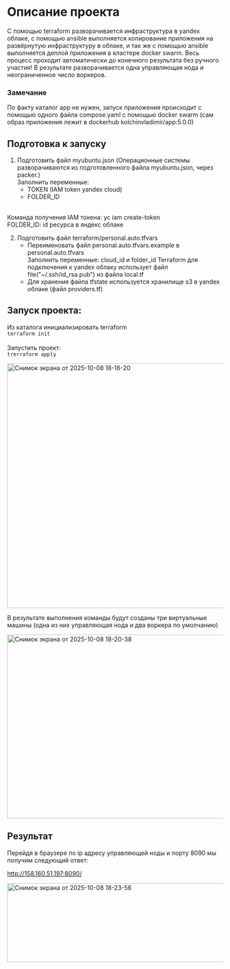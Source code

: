 # Описание проекта

С помощью terraform разворачивается инфраструктура в yandex облаке, с помощью ansible выполняется копирование приложения на
развёрнутую инфраструктуру в облаке, и так же с помощью ansible выполняется деплой приложения в кластере docker swarm. Весь 
процесс проходит автоматически до конечного результата без ручного участия!
В результате разворачивается одна управляющая нода и неограниченное число воркеров.

### Замечание

По факту каталог app не нужен, запуск приложения происходит c помощью одного файла compose.yaml с помощью 
docker swarm (сам образ приложения лежит в dockerhub kolchinvladimir/app:5.0.0) 

## Подготовка к запуску

1. Подготовить файл myubuntu.json (Операционные системы разворачиваются из подготовленного файла myubuntu.json, через packer.) <br>
Заполнить переменные:
    - TOKEN (IAM token yandex cloud)
    - FOLDER_ID<br>
<br>
Команда получения IAM токена: yc iam create-token<br>
FOLDER_ID: id ресурса в яндекс облаке

2. Подготовить файл terraform/personal.auto.tfvars<br>
    - Переименовать файл personal.auto.tfvars.example в personal.auto.tfvars<br>
   Заполнить переменные: cloud_id и folder_id
   Terraform для подключения к yandex облаку использует файл file("~/.ssh/id_rsa.pub") из файла local.tf
    - Для хранения файла tfstate используется хранилище s3 в yandex облаке (файл providers.tf)

## Запуск проекта:

Из каталога инициализировать terraform <br>
`terraform init`<br>
<br>Запустить проект:<br>
`trerraform apply` 
   
<img width="641" height="570" alt="Снимок экрана от 2025-10-08 18-16-20" src="https://github.com/user-attachments/assets/8e2d3bfd-3fde-4fc0-afe4-23d1f8bcef51" />

В результате выполнения команды будут созданы три виртуальные машины (одна из них управляющая нода и два воркера по умолчанию)

<img width="740" height="428" alt="Снимок экрана от 2025-10-08 18-20-38" src="https://github.com/user-attachments/assets/e9e70d5b-cd89-4611-9fd6-d8eaad12d173" />


## Результат

Перейдя в браузере по ip адресу управляющей ноды и порту 8090 мы получим следующий ответ:

http://158.160.51.197:8090/

<img width="625" height="184" alt="Снимок экрана от 2025-10-08 18-23-56" src="https://github.com/user-attachments/assets/4b7bc973-58c1-4a03-a946-77156703dc5e" />





